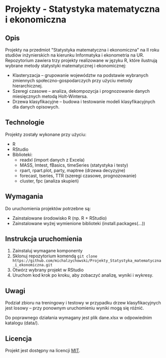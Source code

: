 # Projekty - Statystyka matematyczna i ekonomiczna
## Opis
Projekty na przedmiot "Statystyka matematyczna i ekonomiczna" na II roku studiów inżynierskich na kierunku Informatyka i ekonometria na UR. Repozytorium zawiera trzy projekty realizowane w języku R, które ilustrują wybrane metody statystyki matematycznej i ekonomicznej:
* Klasteryzacja – grupowanie województw na podstawie wybranych zmiennych społeczno-gospodarczych przy użyciu metody hierarchicznej.
* Szeregi czasowe – analiza, dekompozycja i prognozowanie danych miesięcznych metodą Holt-Wintersa.
* Drzewa klasyfikacyjne – budowa i testowanie modeli klasyfikacyjnych dla danych opisowych.

## Technologie
Projekty zostały wykonane przy użyciu:
* R
* RStudio
* Biblioteki:
    * readxl (import danych z Excela)
    * MASS, lmtest, fBasics, timeSeries (statystyka i testy)
    * rpart, rpart.plot, party, maptree (drzewa decyzyjne)
    * forecast, tseries, TTR (szeregi czasowe, prognozowanie)
    * cluster, fpc (analiza skupień)

## Wymagania
Do uruchomienia projektów potrzebne są:
* Zainstalowane środowisko R (np. R + RStudio)
* Zainstalowane wyżej wymienione biblioteki (install.packages(...))

## Instrukcja uruchomienia
1. Zainstaluj wymagane komponenty
2. Sklonuj repozytorium komendą `git clone https://github.com/michalzychowski/Projekty_Statystyka_matematyczna_i_ekonomiczna.git`
3. Otwórz wybrany projekt w RStudio
4. Uruchom kod krok po kroku, aby zobaczyć analizę, wyniki i wykresy.

## Uwagi
Podział zbioru na treningowy i testowy w przypadku drzew klasyfikacyjnych jest losowy – przy ponownym uruchomieniu wyniki mogą się różnić.

Do poprawnego działania wymagany jest plik dane.xlsx w odpowiednim katalogu (data/).

## Licencja
Projekt jest dostępny na licencji [MIT](LICENSE).
